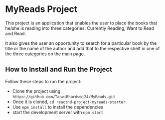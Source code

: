 # MyReads Project

This project is an application that enables the user to place the books that he/she is reading into three categories: Currently Reading, Want to Read and Read. 

It also gives the user an opportunity to search for a particular book by the title or the name of the author and add that to the respective shelf in one of the three categories on the main page. 

## How to Install and Run the Project

Follow these steps to run the project:

* Clone the project using `https://github.com/TanviBhardwaj24/MyReads.git`
* Once it is cloned, `cd reactnd-project-myreads-starter`
* Use `npm install` to install the dependencies
* start the development server with `npm start`

